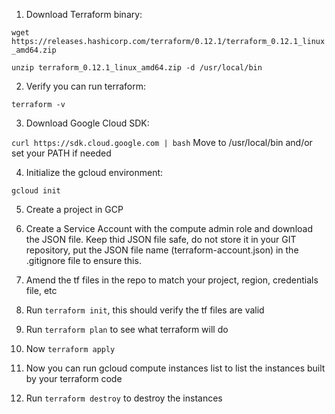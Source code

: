 1) Download Terraform binary:

`wget https://releases.hashicorp.com/terraform/0.12.1/terraform_0.12.1_linux_amd64.zip`

`unzip terraform_0.12.1_linux_amd64.zip -d /usr/local/bin`

2) Verify you can run terraform:

`terraform -v`

3) Download Google Cloud SDK:

`curl https://sdk.cloud.google.com | bash`
Move to /usr/local/bin and/or set your PATH if needed

4) Initialize the gcloud environment:

`gcloud init`


5) Create a project in GCP

6) Create a Service Account with the compute admin role and download the JSON file. Keep thid JSON file safe, do not store it in your GIT repository, put the JSON file name (terraform-account.json) in the .gitignore file to ensure this.

7) Amend the tf files in the repo to match your project, region, credentials file, etc

8) Run `terraform init`, this should verify the tf files are valid

9) Run `terraform plan` to see what terraform will do

10) Now `terraform apply`

11) Now you can run gcloud compute instances list to list the instances built by your terraform code

12) Run `terraform destroy` to destroy the instances

